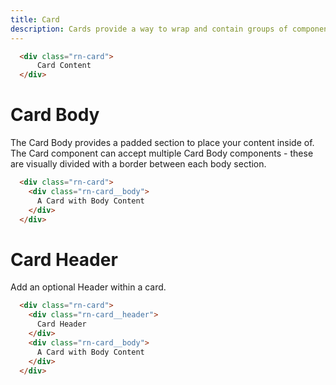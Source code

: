 ```yaml
---
title: Card
description: Cards provide a way to wrap and contain groups of components.
---
```


```html
  <div class="rn-card">
      Card Content
  </div>
```

# Card Body

The Card Body provides a padded section to place your content inside of. The Card component can accept multiple Card Body components - these are visually divided with a border between each body section.

```html
  <div class="rn-card">
    <div class="rn-card__body">
      A Card with Body Content
    </div>
  </div>
```

# Card Header

Add an optional Header within a card.

```html
  <div class="rn-card">
    <div class="rn-card__header">
      Card Header
    </div>
    <div class="rn-card__body">
      A Card with Body Content
    </div>
  </div>
```